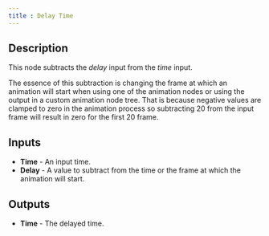 ```yaml
---
title : Delay Time
---
```


## Description

This node subtracts the *delay* input from the *time* input.

The essence of this subtraction is changing the frame at which an
animation will start when using one of the animation nodes or using the
output in a custom animation node tree. That is because negative values
are clamped to zero in the animation process so subtracting 20 from the
input frame will result in zero for the first 20 frame.

## Inputs

- **Time** - An input time.
- **Delay** - A value to subtract from the time or the frame at which
    the animation will start.

## Outputs

- **Time** - The delayed time.
